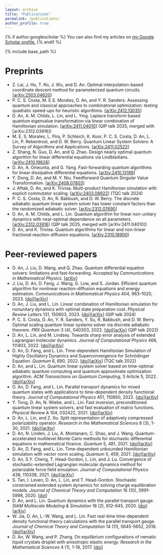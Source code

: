 ```yaml
---
layout: archive
title: "Publications"
permalink: /publications/
author_profile: true
---
```


{% if author.googlescholar %}
  You can also find my articles on <u><a href="{{author.googlescholar}}">my Google Scholar profile</a>.</u>
{% endif %}

{% include base_path %}

Preprints
======
* Z. Lai, J. Hu, T. Ko, J. Wu, and D. An. Optimal interpolation-based coordinate descent method for parameterized quantum circuits. [[arXiv:2503.04620](https://arxiv.org/abs/2503.04620)]
* P. C. S. Costa, M. E.S. Morales, D. An, and Y. R. Sanders. Assessing quantum and classical approaches to combinatorial optimization: testing quadratic speed-ups for heuristic algorithms. [[arXiv:2412.13035](https://arxiv.org/abs/2412.13035)]
* D. An, A. M. Childs, L. Lin, and L. Ying. Laplace transform based quantum eigenvalue transformation via linear combination of Hamiltonian simulation. [[arXiv:2411.04010](https://arxiv.org/abs/2411.04010)] (QIP talk 2025, merged with [arXiv:2312.03916])
* M. E. S. Morales, L. Pira, P. Schleich, K. Koor, P. C. S. Costa, D. An, L. Lin, P. Rebentrost, and D. W. Berry. Quantum Linear System Solvers: A Survey of Algorithms and Applications. [[arXiv:2411.02522](https://arxiv.org/abs/2411.02522)]
* Z. Shang, N. Guo, D. An, and Q. Zhao. Design nearly optimal quantum algorithm for linear differential equations via Lindbladians. [[arXiv:2410.19628](https://arxiv.org/abs/2410.19628)]
* D. An, A. Onwunta, and G. Yang. Fast-forwarding quantum algorithms for linear dissipative differential equations. [[arXiv:2410.13189](https://arxiv.org/abs/2410.13189)]
* Y. Dong, D. An, and M. Y. Niu. Feedforward Quantum Singular Value Transformation. [[arXiv:2408.07803](https://arxiv.org/abs/2408.07803)]
* J. Aftab, D. An, and K. Trivisa. Multi-product Hamiltonian simulation with explicit commutator scaling. [[arXiv:2403.08922](https://arxiv.org/abs/2403.08922)] (TQC talk 2024)
* P. C. S. Costa, D. An, R. Babbush, and D. W. Berry. The discrete adiabatic quantum linear system solver has lower constant factors than the randomized adiabatic solver. [[arXiv:2312.07690](https://arxiv.org/abs/2312.07690)]
* D. An, A. M. Childs, and L. Lin. Quantum algorithm for linear non-unitary dynamics with near-optimal dependence on all parameters. [[arXiv:2312.03916](https://arxiv.org/abs/2312.03916)] (QIP talk 2025, merged with [arXiv:2411.04010])
* D. An, and K. Trivisa. Quantum algorithms for linear and non-linear fractional reaction-diffusion equations. [[arXiv:2310.18900](https://arxiv.org/abs/2310.18900)]


Peer-reviewed papers
======
* D. An, J. Liu, D. Wang, and Q. Zhao. Quantum differential equation solvers: limitations and fast-forwarding. Accepted by *Communications in Mathematical Physics*. [[arXiv](https://arxiv.org/abs/2211.05246)]
* J. Liu, D. An, D. Fang, J. Wang, G. Low, and S. Jordan. Efficient quantum algorithm for nonlinear reaction-diffusion equations and energy estimation. *Communications in Mathematical Physics* 404, 963–1020, 2023. [[doi](https://doi.org/10.1007/s00220-023-04857-9)][[arXiv](https://arxiv.org/abs/2205.01141)]
* D. An, J. Liu, and L. Lin. Linear combination of Hamiltonian simulation for nonunitary dynamics with optimal state preparation cost. *Physical Review Letters* 131, 150603, 2023. [[doi](https://doi.org/10.1103/PhysRevLett.131.150603)][[arXiv](https://arxiv.org/abs/2303.01029)] (QIP talk 2024)
* P. C. S. Costa, D. An, Y. R. Sanders, Y. Su, R. Babbush, and D. W. Berry. Optimal scaling quantum linear systems solver via discrete adiabatic theorem. *PRX Quantum* 3 (4), 040303, 2022. [[doi](https://doi.org/10.1103/PRXQuantum.3.040303)][[arXiv](https://arxiv.org/abs/2111.08152)] (QIP talk 2022)
* D. An, L. Lin, and M. Lindsey. Towards sharp error analysis of extended Lagrangian molecular dynamics. *Journal of Computational Physics* 466, 111403, 2022. [[doi](https://doi.org/10.1016/j.jcp.2022.111403)][[arXiv](https://arxiv.org/abs/2010.07508)]
* D. An, D. Fang, and L. Lin. Time-dependent Hamiltonian Simulation of Highly Oscillatory Dynamics and Superconvergence for Schrödinger Equation. *Quantum* 6, 690, 2022. [[doi](https://doi.org/10.22331/q-2022-04-15-690)][[arXiv](https://arxiv.org/abs/2111.03103)] (TQC talk 2022)
* D. An, and L. Lin. Quantum linear system solver based on time-optimal adiabatic quantum computing and quantum approximate optimization algorithm. *ACM Transactions on Quantum Computing*, 3 Article 5, 2022. [[doi](https://doi.org/10.1145/3498331)][[arXiv](https://arxiv.org/abs/1909.05500)]
* D. An, D. Fang, and L. Lin. Parallel transport dynamics for mixed quantum states with applications to time-dependent density functional theory. *Journal of Computational Physics* 451, 110850, 2022. [[doi](https://doi.org/10.1016/j.jcp.2021.110850)][[arXiv](https://arxiv.org/abs/2105.14755)]
* Y. Tong, D. An, N. Wiebe, and L. Lin. Fast inversion, preconditioned quantum linear system solvers, and fast evaluation of matrix functions. *Physical Review A* 104, 032422, 2021. [[doi](https://doi.org/10.1103/PhysRevA.104.032422)][[arXiv](https://arxiv.org/abs/2008.13295)]
* D. An, L. Lin, and Z. Xu. Split representation of adaptively compressed polarizability operator. *Research in the Mathematical Sciences* 8 (3), 1-30, 2021. [[doi](https://doi.org/10.1007/s40687-021-00285-0)][[arXiv](https://arxiv.org/abs/2002.08770)]
* D. An, N. Linden, J. Liu, A. Montanaro, C. Shao, and J. Wang. Quantum-accelerated multilevel Monte Carlo methods for stochastic differential equations in mathematical finance. *Quantum* 5, 481, 2021. [[doi](https://doi.org/10.22331/q-2021-06-24-481)][[arXiv](https://arxiv.org/abs/2012.06283)]
* D. An, D. Fang, and L. Lin. Time-dependent unbounded Hamiltonian simulation with vector norm scaling. *Quantum* 5, 459, 2021. [[doi](https://doi.org/10.22331/q-2021-05-26-459)][[arXiv](https://arxiv.org/abs/2012.13105)]
* D. An, S.Y. Cheng, T. Head-Gordon, L. Lin, and J. Lu. Convergence of stochastic-extended Lagrangian molecular dynamics method for polarizable force field simulation. *Journal of Computational Physics* 438, 110338, 2021. [[doi](https://doi.org/10.1016/j.jcp.2021.110338)][[arXiv](https://arxiv.org/abs/1904.12082)]
* S. Tan, I. Leven, D. An, L. Lin, and T. Head-Gordon. Stochastic constrained extended system dynamics for solving charge equilibration models. *Journal of Chemical Theory and Computation* 16 (10), 5991-5998, 2020. [[doi](https://doi.org/10.1021/acs.jctc.0c00514)]
* D. An, and L. Lin. Quantum dynamics with the parallel transport gauge. *SIAM Multiscale Modeling & Simulation* 18 (2), 612-645, 2020. [[doi](https://doi.org/10.1137/18M1179304)][[arXiv](https://arxiv.org/abs/1804.02095)]
* W. Jia, D. An, L.-W. Wang, and L. Lin. Fast real-time time-dependent density functional theory calculations with the parallel transport gauge. *Journal of Chemical Theory and Computation* 14 (11), 5645-5652, 2018. [[doi](https://doi.org/10.1021/acs.jctc.8b00580)][[arXiv](https://arxiv.org/abs/1805.10575)]
* D. An, W. Wang, and P. Zhang. On equilibrium configurations of nematic liquid crystals droplet with anisotropic elastic energy. *Research in the Mathematical Sciences* 4 (1), 1-18, 2017. [[doi](https://doi.org/10.1186/s40687-016-0094-5)]
